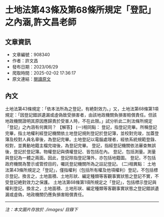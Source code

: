 # 土地法第43條及第68條所規定「登記」之內涵,許文昌老師

## 文章資訊
- 文章編號：908340
- 作者：許文昌
- 發布日期：2023/06/29
- 爬取時間：2025-02-02 17:36:17
- 原文連結：[閱讀原文](https://real-estate.get.com.tw/Columns/detail.aspx?no=908340)

## 內文
土地法第43條規定：「依本法所為之登記，有絶對效力。」又，土地法第68條第1項規定：「因登記錯誤遺漏或虛偽致受損害者，由該地政機關負損害賠償責任。但該地政機關證明其原因應歸責於受害人時，不在此限。」試分析此二則法條所規定「登記」之內涵有何異同？
【解答】
(一)相同點：
登記，指登記完畢。所稱登記完畢，指土地權利經登記機關依土地登記規則登記於登記簿，並校對完竣，加蓋登簿及校對人員名章後，為登記完畢。土地登記以電腦處理者，經依系統規範登錄、校對，並異動地籍主檔完竣後，為登記完畢。
登記，指經登記機關依法審查無誤後，登記於登記簿。物權登記與債權登記、皆包括在內。
登記，包括測量。測量與登記為一體之兩面。因此，登記除指登記簿外，亦包括地籍圖。
登記，不包括政府機關為警示或管控目的，囑託登記機關所為之註記登記。
(二)相異點：
土地法第43條所規定之「登記」，僅指權利（包括所有權及他項權利）登記，不包括標示登記。換言之，土地面積、土地形狀、編定種類等客觀事實狀態之登記不實，不受登記絶對效力之保護。
土地法第68條第1項所規定之「登記」，包括標示登記與權利登記。換言之，土地面積、土地形狀、編定種類等客觀事實狀態之登記錯誤遺漏或虛偽，地政機關仍應負損害賠償責任。

---
*注：本文圖片存放於 ./images/ 目錄下*
